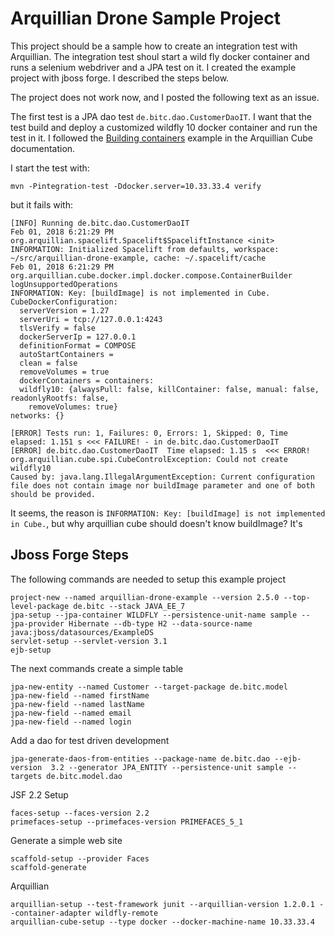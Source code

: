
# Arquillian Drone Sample Project

This project should be a sample how to create an integration test with
Arquillian. The integration test shoul start a wild fly docker container and
runs a selenium webdriver and a JPA test on it. I created the example project
with jboss forge. I described the steps below.

The project does not work now, and I posted the following text as an issue.

The first test is a JPA dao test `de.bitc.dao.CustomerDaoIT`. I want that the 
test build and deploy a customized wildfly 10 docker container and run the test
in it. I followed the
[Building containers](http://arquillian.org/arquillian-cube/#_building_containers)
example in the Arquillian Cube documentation. 

I start the test with:

	mvn -Pintegration-test -Ddocker.server=10.33.33.4 verify

but it fails with:

	[INFO] Running de.bitc.dao.CustomerDaoIT
	Feb 01, 2018 6:21:29 PM org.arquillian.spacelift.Spacelift$SpaceliftInstance <init>
	INFORMATION: Initialized Spacelift from defaults, workspace: ~/src/arquillian-drone-example, cache: ~/.spacelift/cache
	Feb 01, 2018 6:21:29 PM org.arquillian.cube.docker.impl.docker.compose.ContainerBuilder logUnsupportedOperations
	INFORMATION: Key: [buildImage] is not implemented in Cube.
	CubeDockerConfiguration: 
	  serverVersion = 1.27
	  serverUri = tcp://127.0.0.1:4243
	  tlsVerify = false
	  dockerServerIp = 127.0.0.1
	  definitionFormat = COMPOSE
	  autoStartContainers = 
	  clean = false
	  removeVolumes = true
	  dockerContainers = containers:
	  wildfly10: {alwaysPull: false, killContainer: false, manual: false, readonlyRootfs: false,
	    removeVolumes: true}
	networks: {}
	
	[ERROR] Tests run: 1, Failures: 0, Errors: 1, Skipped: 0, Time elapsed: 1.151 s <<< FAILURE! - in de.bitc.dao.CustomerDaoIT
	[ERROR] de.bitc.dao.CustomerDaoIT  Time elapsed: 1.15 s  <<< ERROR!
	org.arquillian.cube.spi.CubeControlException: Could not create wildfly10
	Caused by: java.lang.IllegalArgumentException: Current configuration file does not contain image nor buildImage parameter and one of both should be provided.

It seems, the reason is `INFORMATION: Key: [buildImage] is not implemented in Cube.`,
but why arquillian cube should doesn't know buildImage? It's 


## Jboss Forge Steps
The following commands are needed to setup this example project

	project-new --named arquillian-drone-example --version 2.5.0 --top-level-package de.bitc --stack JAVA_EE_7
	jpa-setup --jpa-container WILDFLY --persistence-unit-name sample --jpa-provider Hibernate --db-type H2 --data-source-name  java:jboss/datasources/ExampleDS
	servlet-setup --servlet-version 3.1
	ejb-setup
	
The next commands create a simple table

	jpa-new-entity --named Customer --target-package de.bitc.model
	jpa-new-field --named firstName
	jpa-new-field --named lastName
	jpa-new-field --named email
	jpa-new-field --named login

Add a dao for test driven development

	jpa-generate-daos-from-entities --package-name de.bitc.dao --ejb-version  3.2 --generator JPA_ENTITY --persistence-unit sample --targets de.bitc.model.dao

JSF 2.2 Setup

	faces-setup --faces-version 2.2
	primefaces-setup --primefaces-version PRIMEFACES_5_1

Generate a simple web site

	scaffold-setup --provider Faces
	scaffold-generate
	
Arquillian
 	
 	arquillian-setup --test-framework junit --arquillian-version 1.2.0.1 --container-adapter wildfly-remote
	arquillian-cube-setup --type docker --docker-machine-name 10.33.33.4
	
